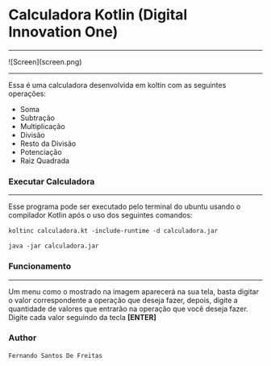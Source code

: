 # Calculadora Kotlin (Digital Innovation One)
<hr>
![Screen](screen.png)

<hr>

Essa é uma calculadora desenvolvida em koltin com as seguintes operações:
* Soma
* Subtração
* Multiplicação
* Divisão
* Resto da Divisão
* Potenciação
* Raiz Quadrada

### Executar Calculadora
<hr>

Esse programa pode ser executado pelo terminal do ubuntu usando o compilador Kotlin após o uso dos seguintes comandos:

```
koltinc calculadora.kt -include-runtime -d calculadora.jar
```
```
java -jar calculadora.jar
```

### Funcionamento
<hr>

Um menu como o mostrado na imagem aparecerá na sua tela, basta digitar o valor correspondente a operação que deseja fazer, depois, digite a quantidade de valores que entrarão na operação que você deseja fazer.
Digite cada valor seguindo da tecla **[ENTER]**

### Author

```
Fernando Santos De Freitas
```

